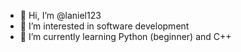 - 👋 Hi, I’m @laniel123
- 👀 I’m interested in software development 
- 🌱 I’m currently learning Python (beginner) and C++ 

<!---
laniel123/laniel123 is a ✨ special ✨ repository because its `README.md` (this file) appears on your GitHub profile.
You can click the Preview link to take a look at your changes.
--->
